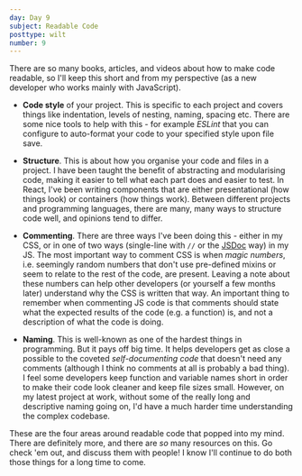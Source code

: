 ```yaml
---
day: Day 9
subject: Readable Code
posttype: wilt
number: 9
---
```


There are so many books, articles, and videos about how to make code readable, so I'll keep this short and from my perspective (as a new developer who works mainly with JavaScript).

*   **Code style** of your project. This is specific to each project and covers things like indentation, levels of nesting, naming, spacing etc. There are some nice tools to help with this - for example _ESLint_ that you can configure to auto-format your code to your specified style upon file save.

*   **Structure**. This is about how you organise your code and files in a project. I have been taught the benefit of abstracting and modularising code, making it easier to tell what each part does and easier to test. In React, I've been writing components that are either presentational (how things look) or containers (how things work). Between different projects and programming languages, there are many, many ways to structure code well, and opinions tend to differ.

*   **Commenting**. There are three ways I've been doing this - either in my CSS, or in one of two ways (single-line with `//` or the [JSDoc](http://usejsdoc.org/index.html) way) in my JS. The most important way to comment CSS is when _magic numbers_, i.e. seemingly random numbers that don't use pre-defined mixins or seem to relate to the rest of the code, are present. Leaving a note about these numbers can help other developers (or yourself a few months later) understand why the CSS is written that way. An important thing to remember when commenting JS code is that comments should state what the expected results of the code (e.g. a function) is, and not a description of what the code is doing.

*   **Naming**. This is well-known as one of the hardest things in programming. But it pays off big time. It helps developers get as close a possible to the coveted _self-documenting code_ that doesn't need any comments (although I think no comments at all is probably a bad thing). I feel some developers keep function and variable names short in order to make their code look cleaner and keep file sizes small. However, on my latest project at work, without some of the really long and descriptive naming going on, I'd have a much harder time understanding the complex codebase.

These are the four areas around readable code that popped into my mind. There are definitely more, and there are _so_ many resources on this. Go check 'em out, and discuss them with people! I know I'll continue to do both those things for a long time to come.